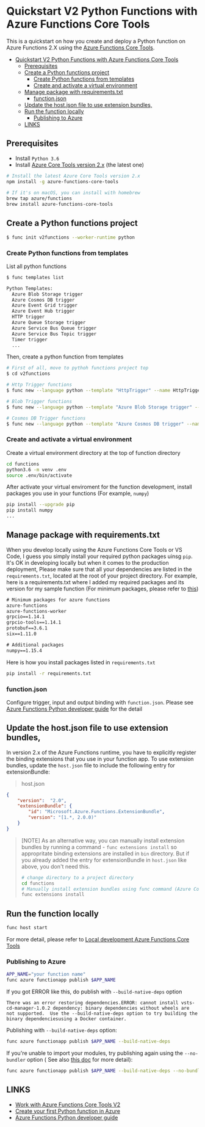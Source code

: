 # Quickstart V2 Python Functions with Azure Functions Core Tools

This is a quickstart on how you create and deploy a Python function on Azure Functions 2.X using the [Azure Functions Core Tools](https://docs.microsoft.com/en-us/azure/azure-functions/functions-create-first-function-python).


<!-- TOC -->
- [Quickstart V2 Python Functions with Azure Functions Core Tools](#quickstart-v2-python-functions-with-azure-functions-core-tools)
  - [Prerequisites](#prerequisites)
  - [Create a Python functions project](#create-a-python-functions-project)
    - [Create Python functions from templates](#create-python-functions-from-templates)
    - [Create and activate a virtual environment](#create-and-activate-a-virtual-environment)
  - [Manage package with requirements.txt](#manage-package-with-requirementstxt)
    - [function.json](#functionjson)
  - [Update the host.json file to use extension bundles,](#update-the-hostjson-file-to-use-extension-bundles)
  - [Run the function locally](#run-the-function-locally)
    - [Publishing to Azure](#publishing-to-azure)
  - [LINKS](#links)


## Prerequisites
- Install `Python 3.6`
- Install [Azure Core Tools version 2.x](https://docs.microsoft.com/en-us/azure/azure-functions/functions-run-local#v2) (the latest one)

```bash
# Install the latest Azure Core Tools version 2.x
npm install -g azure-functions-core-tools
  
# If it's on macOS, you can install with homebrew
brew tap azure/functions
brew install azure-functions-core-tools
```

## Create a Python functions project
```sh
$ func init v2functions --worker-runtime python
```

### Create Python functions from templates
List all python functions
```sh
$ func templates list

Python Templates:
  Azure Blob Storage trigger
  Azure Cosmos DB trigger
  Azure Event Grid trigger
  Azure Event Hub trigger
  HTTP trigger
  Azure Queue Storage trigger
  Azure Service Bus Queue trigger
  Azure Service Bus Topic trigger
  Timer trigger
  ...
```

Then, create a python function from templates
```sh
# First of all, move to pythoh functions project top
$ cd v2functions

# Http Trigger functions
$ func new --language python --template "HttpTrigger" --name HttpTriggerPY

# Blob Trigger functions
$ func new --language python --template "Azure Blob Storage trigger" --name BlobTriggerPY  

# Cosmos DB Trigger functions
$ func new --language python --template "Azure Cosmos DB trigger" --name CosmosdbTriggerPY
```

### Create and activate a virtual environment

Create a virtual environment directory at the top of function directory
```sh
cd functions
python3.6 -m venv .env
source .env/bin/activate
```

After activate your virtual enviroment for the function development, install packages you use in your functions (For example, `numpy`)
```sh
pip install --upgrade pip
pip install numpy
...
```

## Manage package with requirements.txt

When you develop locally using the Azure Functions Core Tools or VS Code, I guess you simply install your required python packages uinsg `pip`. It's OK in developing locally but when it comes to the production deployment, Please make sure that all your dependencies are listed in the `requirements.txt`, located at the root of your project directory. For example, here is a requirements.txt where I added my required packages and its version for my sample function (For minimum packages, please refer to [this](https://docs.microsoft.com/en-us/azure/azure-functions/functions-reference-python#python-version-and-package-management))

```txt
# Minimum packages for azure functions
azure-functions
azure-functions-worker
grpcio==1.14.1
grpcio-tools==1.14.1
protobuf==3.6.1
six==1.11.0

# Additional packages
numpy==1.15.4   
```

Here is how you install packages listed in `requirements.txt`
```sh
pip install -r requirements.txt
```

### function.json
Configure trigger, input and output binding with `function.json`. Please see [Azure Functions Python developer guide](https://docs.microsoft.com/en-us/azure/azure-functions/functions-reference-python) for the detail


## Update the host.json file to use extension bundles, 

In version 2.x of the Azure Functions runtime, you have to explicitly register the binding extensions that you use in your function app. To use extension bundles, update the `host.json` file to include the following entry for extensionBundle:
> host.json
```json
{
    "version":  "2.0",
    "extensionBundle": {
        "id": "Microsoft.Azure.Functions.ExtensionBundle",
        "version": "[1.*, 2.0.0)"
    }
}
```
> [NOTE] As an alternative way, you can manually install extension bundles by running a command - `func extensions install` so appropritate binding extensions are installed in `bin` directory. But if you already added the entry for extensionBundle in `host.json` like above, you don't need this.
> ```bash
> # change directory to a project directory
> cd functions
> # Manually install extension bundles using func command (Azure Core Tools)
> func extensions install
> ```

## Run the function locally

```sh
func host start
```
For more detail, please refer to [Local development Azure Functions Core Tools](https://docs.microsoft.com/en-us/azure/azure-functions/functions-bindings-register#local-development-azure-functions-core-tools)
> 

### Publishing to Azure

```sh
APP_NAME="your function name"
func azure functionapp publish $APP_NAME
```

If you got ERROR like this, do publish with `--build-native-deps` option
```
There was an error restoring dependencies.ERROR: cannot install vsts-cd-manager-1.0.2 dependency: binary dependencies without wheels are not supported.  Use the --build-native-deps option to try building the binary dependenciesusing a Docker container.
```
Publishing  with `--build-native-deps` option:
```sh
func azure functionapp publish $APP_NAME --build-native-deps
```

If you're unable to import your modules, try publishing again using the `--no-bundler` option ( See also [this doc](https://docs.microsoft.com/en-us/azure/azure-functions/functions-reference-python) for more detail):
```sh
func azure functionapp publish $APP_NAME --build-native-deps --no-bundler
```


## LINKS
- [Work with Azure Functions Core Tools V2](https://docs.microsoft.com/en-us/azure/azure-functions/functions-run-local#v2)
- [Create your first Python function in Azure](https://docs.microsoft.com/en-us/azure/azure-functions/functions-create-first-function-python)
- [Azure Functions Python developer guide](https://docs.microsoft.com/en-us/azure/azure-functions/functions-reference-python)
